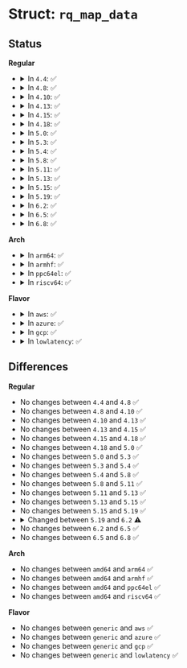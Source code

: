 # Struct: <code>rq_map_data</code>

## Status
<b>Regular</b>
<ul>
<li>
<details>
<summary>In <code>4.4</code>: ✅</summary>

```c
struct rq_map_data {
    struct page **pages;
    int page_order;
    int nr_entries;
    long unsigned int offset;
    int null_mapped;
    int from_user;
};
```
</details>
</li>
<li>
<details>
<summary>In <code>4.8</code>: ✅</summary>

```c
struct rq_map_data {
    struct page **pages;
    int page_order;
    int nr_entries;
    long unsigned int offset;
    int null_mapped;
    int from_user;
};
```
</details>
</li>
<li>
<details>
<summary>In <code>4.10</code>: ✅</summary>

```c
struct rq_map_data {
    struct page **pages;
    int page_order;
    int nr_entries;
    long unsigned int offset;
    int null_mapped;
    int from_user;
};
```
</details>
</li>
<li>
<details>
<summary>In <code>4.13</code>: ✅</summary>

```c
struct rq_map_data {
    struct page **pages;
    int page_order;
    int nr_entries;
    long unsigned int offset;
    int null_mapped;
    int from_user;
};
```
</details>
</li>
<li>
<details>
<summary>In <code>4.15</code>: ✅</summary>

```c
struct rq_map_data {
    struct page **pages;
    int page_order;
    int nr_entries;
    long unsigned int offset;
    int null_mapped;
    int from_user;
};
```
</details>
</li>
<li>
<details>
<summary>In <code>4.18</code>: ✅</summary>

```c
struct rq_map_data {
    struct page **pages;
    int page_order;
    int nr_entries;
    long unsigned int offset;
    int null_mapped;
    int from_user;
};
```
</details>
</li>
<li>
<details>
<summary>In <code>5.0</code>: ✅</summary>

```c
struct rq_map_data {
    struct page **pages;
    int page_order;
    int nr_entries;
    long unsigned int offset;
    int null_mapped;
    int from_user;
};
```
</details>
</li>
<li>
<details>
<summary>In <code>5.3</code>: ✅</summary>

```c
struct rq_map_data {
    struct page **pages;
    int page_order;
    int nr_entries;
    long unsigned int offset;
    int null_mapped;
    int from_user;
};
```
</details>
</li>
<li>
<details>
<summary>In <code>5.4</code>: ✅</summary>

```c
struct rq_map_data {
    struct page **pages;
    int page_order;
    int nr_entries;
    long unsigned int offset;
    int null_mapped;
    int from_user;
};
```
</details>
</li>
<li>
<details>
<summary>In <code>5.8</code>: ✅</summary>

```c
struct rq_map_data {
    struct page **pages;
    int page_order;
    int nr_entries;
    long unsigned int offset;
    int null_mapped;
    int from_user;
};
```
</details>
</li>
<li>
<details>
<summary>In <code>5.11</code>: ✅</summary>

```c
struct rq_map_data {
    struct page **pages;
    int page_order;
    int nr_entries;
    long unsigned int offset;
    int null_mapped;
    int from_user;
};
```
</details>
</li>
<li>
<details>
<summary>In <code>5.13</code>: ✅</summary>

```c
struct rq_map_data {
    struct page **pages;
    int page_order;
    int nr_entries;
    long unsigned int offset;
    int null_mapped;
    int from_user;
};
```
</details>
</li>
<li>
<details>
<summary>In <code>5.15</code>: ✅</summary>

```c
struct rq_map_data {
    struct page **pages;
    int page_order;
    int nr_entries;
    long unsigned int offset;
    int null_mapped;
    int from_user;
};
```
</details>
</li>
<li>
<details>
<summary>In <code>5.19</code>: ✅</summary>

```c
struct rq_map_data {
    struct page **pages;
    int page_order;
    int nr_entries;
    long unsigned int offset;
    int null_mapped;
    int from_user;
};
```
</details>
</li>
<li>
<details>
<summary>In <code>6.2</code>: ✅</summary>

```c
struct rq_map_data {
    struct page **pages;
    long unsigned int offset;
    short unsigned int page_order;
    short unsigned int nr_entries;
    bool null_mapped;
    bool from_user;
};
```
</details>
</li>
<li>
<details>
<summary>In <code>6.5</code>: ✅</summary>

```c
struct rq_map_data {
    struct page **pages;
    long unsigned int offset;
    short unsigned int page_order;
    short unsigned int nr_entries;
    bool null_mapped;
    bool from_user;
};
```
</details>
</li>
<li>
<details>
<summary>In <code>6.8</code>: ✅</summary>

```c
struct rq_map_data {
    struct page **pages;
    long unsigned int offset;
    short unsigned int page_order;
    short unsigned int nr_entries;
    bool null_mapped;
    bool from_user;
};
```
</details>
</li>
</ul>
<b>Arch</b>
<ul>
<li>
<details>
<summary>In <code>arm64</code>: ✅</summary>

```c
struct rq_map_data {
    struct page **pages;
    int page_order;
    int nr_entries;
    long unsigned int offset;
    int null_mapped;
    int from_user;
};
```
</details>
</li>
<li>
<details>
<summary>In <code>armhf</code>: ✅</summary>

```c
struct rq_map_data {
    struct page **pages;
    int page_order;
    int nr_entries;
    long unsigned int offset;
    int null_mapped;
    int from_user;
};
```
</details>
</li>
<li>
<details>
<summary>In <code>ppc64el</code>: ✅</summary>

```c
struct rq_map_data {
    struct page **pages;
    int page_order;
    int nr_entries;
    long unsigned int offset;
    int null_mapped;
    int from_user;
};
```
</details>
</li>
<li>
<details>
<summary>In <code>riscv64</code>: ✅</summary>

```c
struct rq_map_data {
    struct page **pages;
    int page_order;
    int nr_entries;
    long unsigned int offset;
    int null_mapped;
    int from_user;
};
```
</details>
</li>
</ul>
<b>Flavor</b>
<ul>
<li>
<details>
<summary>In <code>aws</code>: ✅</summary>

```c
struct rq_map_data {
    struct page **pages;
    int page_order;
    int nr_entries;
    long unsigned int offset;
    int null_mapped;
    int from_user;
};
```
</details>
</li>
<li>
<details>
<summary>In <code>azure</code>: ✅</summary>

```c
struct rq_map_data {
    struct page **pages;
    int page_order;
    int nr_entries;
    long unsigned int offset;
    int null_mapped;
    int from_user;
};
```
</details>
</li>
<li>
<details>
<summary>In <code>gcp</code>: ✅</summary>

```c
struct rq_map_data {
    struct page **pages;
    int page_order;
    int nr_entries;
    long unsigned int offset;
    int null_mapped;
    int from_user;
};
```
</details>
</li>
<li>
<details>
<summary>In <code>lowlatency</code>: ✅</summary>

```c
struct rq_map_data {
    struct page **pages;
    int page_order;
    int nr_entries;
    long unsigned int offset;
    int null_mapped;
    int from_user;
};
```
</details>
</li>
</ul>

## Differences
<b>Regular</b>
<ul>
<li>
No changes between <code>4.4</code> and <code>4.8</code> ✅
</li>
<li>
No changes between <code>4.8</code> and <code>4.10</code> ✅
</li>
<li>
No changes between <code>4.10</code> and <code>4.13</code> ✅
</li>
<li>
No changes between <code>4.13</code> and <code>4.15</code> ✅
</li>
<li>
No changes between <code>4.15</code> and <code>4.18</code> ✅
</li>
<li>
No changes between <code>4.18</code> and <code>5.0</code> ✅
</li>
<li>
No changes between <code>5.0</code> and <code>5.3</code> ✅
</li>
<li>
No changes between <code>5.3</code> and <code>5.4</code> ✅
</li>
<li>
No changes between <code>5.4</code> and <code>5.8</code> ✅
</li>
<li>
No changes between <code>5.8</code> and <code>5.11</code> ✅
</li>
<li>
No changes between <code>5.11</code> and <code>5.13</code> ✅
</li>
<li>
No changes between <code>5.13</code> and <code>5.15</code> ✅
</li>
<li>
No changes between <code>5.15</code> and <code>5.19</code> ✅
</li>
<li>
<details>
<summary>Changed between <code>5.19</code> and <code>6.2</code> ⚠️</summary>
<ul>
<li>
<b>Field type changed. </b>
<code>int page_order</code> ➡️ <code>short unsigned int page_order</code>
</li>
<li>
<b>Field type changed. </b>
<code>int nr_entries</code> ➡️ <code>short unsigned int nr_entries</code>
</li>
<li>
<b>Field type changed. </b>
<code>int null_mapped</code> ➡️ <code>bool null_mapped</code>
</li>
<li>
<b>Field type changed. </b>
<code>int from_user</code> ➡️ <code>bool from_user</code>
</li>
</ul>
</details>
</li>
<li>
No changes between <code>6.2</code> and <code>6.5</code> ✅
</li>
<li>
No changes between <code>6.5</code> and <code>6.8</code> ✅
</li>
</ul>
<b>Arch</b>
<ul>
<li>
No changes between <code>amd64</code> and <code>arm64</code> ✅
</li>
<li>
No changes between <code>amd64</code> and <code>armhf</code> ✅
</li>
<li>
No changes between <code>amd64</code> and <code>ppc64el</code> ✅
</li>
<li>
No changes between <code>amd64</code> and <code>riscv64</code> ✅
</li>
</ul>
<b>Flavor</b>
<ul>
<li>
No changes between <code>generic</code> and <code>aws</code> ✅
</li>
<li>
No changes between <code>generic</code> and <code>azure</code> ✅
</li>
<li>
No changes between <code>generic</code> and <code>gcp</code> ✅
</li>
<li>
No changes between <code>generic</code> and <code>lowlatency</code> ✅
</li>
</ul>
